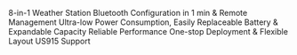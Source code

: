 8-in-1 Weather Station
Bluetooth Configuration in 1 min & Remote Management
Ultra-low Power Consumption, Easily Replaceable Battery & Expandable Capacity
Reliable Performance
One-stop Deployment & Flexible Layout
US915 Support
